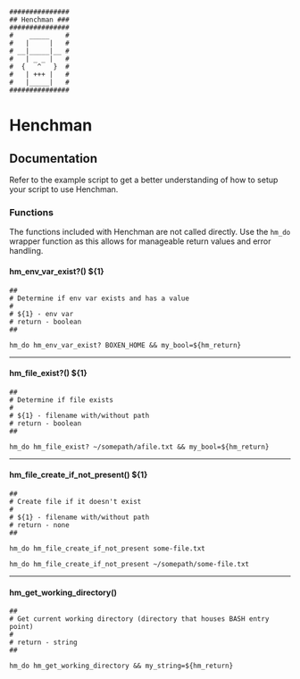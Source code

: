 ```
###############
## Henchman ###
###############
#    _____    #
#   |     |   #
# __|_____|__ #
#   | _ _ |   #
#  {   ^   }  #
#   | +++ |   #
#   |_____|   #
###############
```

# Henchman

## Documentation

Refer to the example script to get a better understanding of how to setup your script to use Henchman.

### Functions

The functions included with Henchman are not called directly. Use the `hm_do` wrapper function as this allows for manageable return values and error handling.

#### hm_env_var_exist?() ${1}
```
##
# Determine if env var exists and has a value
#
# ${1} - env var
# return - boolean
##
```
`hm_do hm_env_var_exist? BOXEN_HOME && my_bool=${hm_return}`

***

#### hm_file_exist?() ${1}
```
##
# Determine if file exists
#
# ${1} - filename with/without path
# return - boolean
##
```
`hm_do hm_file_exist? ~/somepath/afile.txt && my_bool=${hm_return}`

***

#### hm_file_create_if_not_present() ${1}
```
##
# Create file if it doesn't exist
#
# ${1} - filename with/without path
# return - none
##
```
`hm_do hm_file_create_if_not_present some-file.txt`

`hm_do hm_file_create_if_not_present ~/somepath/some-file.txt`

***

#### hm_get_working_directory()
```
##
# Get current working directory (directory that houses BASH entry point)
#
# return - string
##
```
`hm_do hm_get_working_directory && my_string=${hm_return}`
